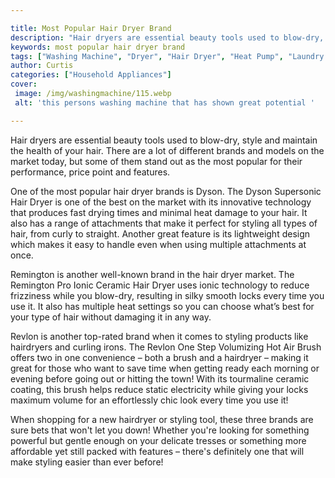 ```yaml
---

title: Most Popular Hair Dryer Brand
description: "Hair dryers are essential beauty tools used to blow-dry, style and maintain the health of your hair. There are a lot of different ...you wont regret reading on"
keywords: most popular hair dryer brand
tags: ["Washing Machine", "Dryer", "Hair Dryer", "Heat Pump", "Laundry Appliances", "Appliance Brand", "Appliance Guide"]
author: Curtis
categories: ["Household Appliances"]
cover: 
 image: /img/washingmachine/115.webp
 alt: 'this persons washing machine that has shown great potential '

---
```


Hair dryers are essential beauty tools used to blow-dry, style and maintain the health of your hair. There are a lot of different brands and models on the market today, but some of them stand out as the most popular for their performance, price point and features. 

One of the most popular hair dryer brands is Dyson. The Dyson Supersonic Hair Dryer is one of the best on the market with its innovative technology that produces fast drying times and minimal heat damage to your hair. It also has a range of attachments that make it perfect for styling all types of hair, from curly to straight. Another great feature is its lightweight design which makes it easy to handle even when using multiple attachments at once. 

Remington is another well-known brand in the hair dryer market. The Remington Pro Ionic Ceramic Hair Dryer uses ionic technology to reduce frizziness while you blow-dry, resulting in silky smooth locks every time you use it. It also has multiple heat settings so you can choose what’s best for your type of hair without damaging it in any way. 

Revlon is another top-rated brand when it comes to styling products like hairdryers and curling irons. The Revlon One Step Volumizing Hot Air Brush offers two in one convenience – both a brush and a hairdryer – making it great for those who want to save time when getting ready each morning or evening before going out or hitting the town! With its tourmaline ceramic coating, this brush helps reduce static electricity while giving your locks maximum volume for an effortlessly chic look every time you use it! 

When shopping for a new hairdryer or styling tool, these three brands are sure bets that won't let you down! Whether you're looking for something powerful but gentle enough on your delicate tresses or something more affordable yet still packed with features – there's definitely one that will make styling easier than ever before!
